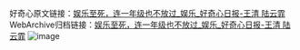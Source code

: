 好奇心原文链接：[娱乐至死，连一年级也不放过_娱乐_好奇心日报-王清 陆云霏](https://www.qdaily.com/articles/3196.html)
WebArchive归档链接：[娱乐至死，连一年级也不放过_娱乐_好奇心日报-王清 陆云霏](http://web.archive.org/web/20161024170806/http://www.qdaily.com:80/articles/3196.html)
![image](http://ww3.sinaimg.cn/large/007d5XDply1g3v6u9dgh8j30u08m7npe)